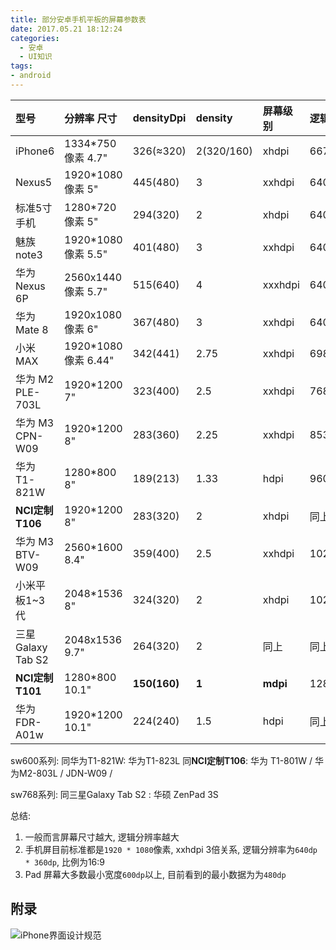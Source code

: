 ```yaml
---
title: 部分安卓手机平板的屏幕参数表
date: 2017.05.21 18:12:24
categories:
  - 安卓
  - UI知识
tags:
- android
---
```


型号 | 分辨率 尺寸 | densityDpi | density | 屏幕级别| 逻辑分辨率 | 屏幕比例
:--|:--|:--|:--|:--|:--|:--
iPhone6 | 1334*750像素 4.7" | 326(≈320) | 2(320/160) |  xhdpi | 667*375 | 16:9
Nexus5 | 1920*1080像素 5" | 445(480)| 3 | xxhdpi | 640***360** | 同上
标准5寸手机 | 1280*720像素 5" | 294(320)| 2 | xhdpi | 640*360 | 同上
魅族note3 | 1920*1080像素 5.5" | 401(480)| 3 | xxhdpi | 640*360 | 同上
华为Nexus 6P | 2560x1440像素 5.7" | 515(640)| 4 | xxxhdpi | 640*360 | 同上
华为Mate 8 | 1920x1080像素 6" | 367(480)| 3 | xxhdpi | 640*360 | 同上
小米MAX | 1920*1080像素 6.44" | 342(441) | 2.75 | xxhdpi | 698***392** | 同上
华为 M2 PLE-703L | 1920*1200 7" | 323(400) | 2.5 | xxhdpi | 768***480** | 16:10
华为 M3 CPN-W09 | 1920*1200 8" | 283(360) | 2.25 | xxhdpi | 853***533** | 同上
华为 T1-821W | 1280*800 8" | 189(213) |1.33 | hdpi | 960***600** | 同上
**NCI定制T106** | 1920*1200 8" | 283(320) | 2 | xhdpi | 同上 | 同上
华为 M3 BTV-W09 | 2560*1600 8.4" | 359(400) | 2.5 | xxhdpi | 1024***640** | 同上
小米平板1~3代 | 2048*1536 8" | 324(320)| 2 | xhdpi | 1024***768** | 4:3
三星Galaxy Tab S2 | 2048x1536 9.7" | 264(320)| 2 | 同上 | 同上 | 同上
**NCI定制T101**| 1280*800 10.1" | **150(160)**| **1** | **mdpi** | 1280***800** | 16:10
华为 FDR-A01w | 1920*1200 10.1" | 224(240)| 1.5 | hdpi | 同上 | 同上

sw600系列:
同华为T1-821W: 华为T1-823L
同**NCI定制T106**: 华为 T1-801W / 华为M2-803L  / JDN-W09 /

sw768系列:
同三星Galaxy Tab S2 : 华硕 ZenPad 3S

总结:

1. 一般而言屏幕尺寸越大, 逻辑分辨率越大
2. 手机屏目前标准都是`1920 * 1080`像素, xxhdpi 3倍关系, 逻辑分辨率为`640dp * 360dp`, 比例为16:9
3. Pad 屏幕大多数最小宽度`600dp`以上, 目前看到的最小数据为为`480dp`

## 附录

![iPhone界面设计规范](https://upload-images.jianshu.io/upload_images/1662509-4f4d0d5d342706eb.png?imageMogr2/auto-orient/strip%7CimageView2/2/w/1240)
